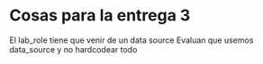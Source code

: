 # Cosas para la entrega 3

El lab_role tiene que venir de un data source
Evaluan que usemos data_source y no hardcodear todo
